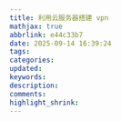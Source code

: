 ```yaml
---
title: 利用云服务器搭建 vpn
mathjax: true
abbrlink: e44c33b7
date: 2025-09-14 16:39:24
tags:
categories:
updated:
keywords:
description:
comments:
highlight_shrink:
---
```


